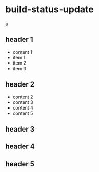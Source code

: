 # build-status-update
a
## header 1
 * content 1
 * item 1
 * item 2
 * item 3

## header 2

 * content 2
 * content 3
 * content 4
 * content 5


## header 3

## header 4

## header 5
